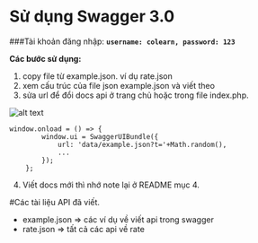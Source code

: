 # Sử dụng Swagger 3.0
###Tài khoản đăng nhập:
**`username: colearn, password: 123`**

**Các bước sử dụng:**
1. copy file từ example.json. ví dụ rate.json
2. xem cấu trúc của file json example.json và viết theo
3. sửa url để đổi docs api ở trang chủ hoặc trong file index.php.

![alt text](./assets/change_json_file.png)

```
window.onload = () => {
        window.ui = SwaggerUIBundle({
            url: 'data/example.json?t='+Math.random(),
            ...
        });
    };
```
4. Viết docs mới thì nhớ note lại ở README mục 4.

#Các tài liệu API đã viết.
- example.json => các ví dụ về viết api trong swagger
- rate.json => tất cả các api về rate